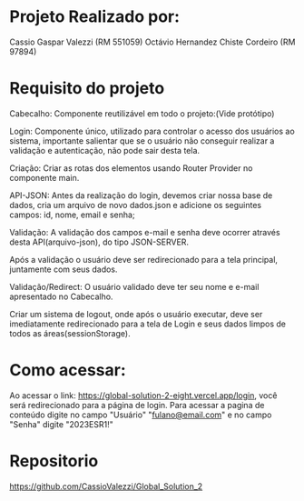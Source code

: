 # Projeto Realizado por:
Cassio Gaspar Valezzi (RM 551059)
Octávio Hernandez Chiste Cordeiro (RM 97894)


# Requisito do projeto
Cabecalho: Componente reutilizável em todo o projeto:(Vide protótipo)

Login: Componente único, utilizado para controlar o acesso dos usuários ao sistema, importante
salientar que se o usuário não conseguir realizar a validação e autenticação, não pode sair desta
tela.

Criação: Criar as rotas dos elementos usando Router Provider no componente main.

API-JSON: Antes da realização do login, devemos criar nossa base de dados, cria um arquivo de
novo dados.json e adicione os seguintes campos: id, nome, email e senha;

Validação: A validação dos campos e-mail e senha deve ocorrer através desta API(arquivo-json),
do tipo JSON-SERVER.

Após a validação o usuário deve ser redirecionado para a tela principal, juntamente com seus
dados.

Validação/Redirect: O usuário validado deve ter seu nome e e-mail apresentado no Cabecalho.

Criar um sistema de logout, onde após o usuário executar, deve ser imediatamente redirecionado
para a tela de Login e seus dados limpos de todos as áreas(sessionStorage).


# Como acessar:
Ao acessar o link: https://global-solution-2-eight.vercel.app/login, você será redirecionado para a página de login. Para acessar a pagina de conteúdo digite no campo "Usuário" "fulano@email.com" e no campo "Senha" digite "2023ESR1!"

# Repositorio
https://github.com/CassioValezzi/Global_Solution_2
